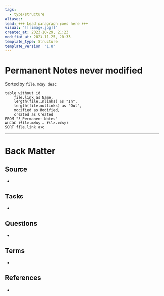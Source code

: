 ```yaml
---
tags:
  - type/structure
aliases: 
lead: +++ Lead paragraph goes here +++
visual: "![[image.jpg]]"
created_at: 2023-10-29, 21:23
modified_at: 2023-11-25, 20:33
template_type: Structure
template_version: "1.8"
---
```


# Permanent Notes never modified

<!-- Main STRUCTURE of my content -->
Sorted by `file.mday desc`
```dataview
table without id 
	file.link as Name, 
	length(file.inlinks) as "In",
	length(file.outlinks) as "Out",
	modified as Modified,
	created as Created
FROM "3_Permanent Notes"
WHERE (file.mday = file.cday)
SORT file.link asc
```

---
# Back Matter
## Source
<!-- Always keep a link to the source. --> 
- 

## Tasks
<!-- What remains to be done with this note? --> 
- 

## Questions
<!-- What remains for you to consider? --> 
- 

## Terms
<!-- Links to definition pages -->
- 

## References
<!-- Links to pages not referenced in the content -->
- 
